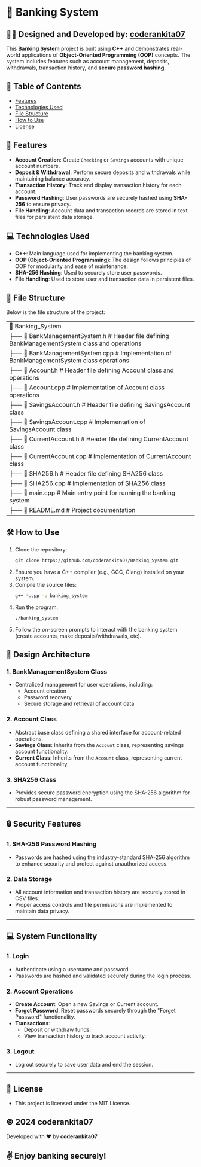 # 🏦 **Banking System**

## 👨‍💻 **Designed and Developed by: [coderankita07](https://github.com/coderankita07)**

This **Banking System** project is built using **C++** and demonstrates real-world applications of **Object-Oriented Programming (OOP)** concepts. The system includes features such as account management, deposits, withdrawals, transaction history, and **secure password hashing**.

## 📜 **Table of Contents**

- [Features](#features)
- [Technologies Used](#technologies-used)
- [File Structure](#file-structure)
- [How to Use](#how-to-use)
- [License](#license)

## 🚀 **Features**

- **Account Creation**: Create `Checking` or `Savings` accounts with unique account numbers.
- **Deposit & Withdrawal**: Perform secure deposits and withdrawals while maintaining balance accuracy.
- **Transaction History**: Track and display transaction history for each account.
- **Password Hashing**: User passwords are securely hashed using **SHA-256** to ensure privacy.
- **File Handling**: Account data and transaction records are stored in text files for persistent data storage.

## 💻 **Technologies Used**

- **C++**: Main language used for implementing the banking system.
- **OOP (Object-Oriented Programming)**: The design follows principles of OOP for modularity and ease of maintenance.
- **SHA-256 Hashing**: Used to securely store user passwords.
- **File Handling**: Used to store user and transaction data in persistent files.

## 📂 **File Structure**

Below is the file structure of the project:

<table>
    <tr>
        <td>
            📁 Banking_System
        </td>
    </tr>
    <tr>
        <td>
            ├── 📄 BankManagementSystem.h # Header file defining BankManagementSystem class and operations
        </td>
    </tr>
    <tr>
        <td>
            ├── 📄 BankManagementSystem.cpp # Implementation of BankManagementSystem class operations
        </td>
    </tr>
    <tr>
        <td>
            ├── 📄 Account.h # Header file defining Account class and operations
        </td>
    </tr>
    <tr>
        <td>
            ├── 📄 Account.cpp # Implementation of Account class operations
        </td>
    </tr>
    <tr>
        <td>
            ├── 📄 SavingsAccount.h # Header file defining SavingsAccount class
        </td>
    </tr>
    <tr>
        <td>
            ├── 📄 SavingsAccount.cpp # Implementation of SavingsAccount class
        </td>
    </tr>
    <tr>
        <td>
            ├── 📄 CurrentAccount.h # Header file defining CurrentAccount class
        </td>
    </tr>
    <tr>
        <td>
            ├── 📄 CurrentAccount.cpp # Implementation of CurrentAccount class
        </td>
    </tr>
    <tr>
        <td>
            ├── 📄 SHA256.h # Header file defining SHA256 class
        </td>
    </tr>
    <tr>
        <td>
            ├── 📄 SHA256.cpp # Implementation of SHA256 class
        </td>
    </tr>
    <tr>
        <td>
            ├── 📄 main.cpp # Main entry point for running the banking system
        </td>
    </tr>
    <tr>
        <td>
            ├── 📄 README.md # Project documentation
        </td>
    </tr>
</table>

## 🛠️ **How to Use**

1. Clone the repository:
   ```bash
   git clone https://github.com/coderankita07/Banking_System.git
   ```
2. Ensure you have a C++ compiler (e.g., GCC, Clang) installed on your system.
3. Compile the source files:
   ```bash
   g++ *.cpp -o banking_system
   ```
4. Run the program:
   ```bash
   ./banking_system
   ```
5. Follow the on-screen prompts to interact with the banking system (create accounts, make deposits/withdrawals, etc).

## 🎨 Design Architecture

### 1. **BankManagementSystem Class**

- Centralized management for user operations, including:
  - Account creation
  - Password recovery
  - Secure storage and retrieval of account data

### 2. **Account Class**

- Abstract base class defining a shared interface for account-related operations.
- **Savings Class**: Inherits from the `Account` class, representing savings account functionality.
- **Current Class**: Inherits from the `Account` class, representing current account functionality.

### 3. **SHA256 Class**

- Provides secure password encryption using the SHA-256 algorithm for robust password management.

---

## 🔒 Security Features

### 1. **SHA-256 Password Hashing**

- Passwords are hashed using the industry-standard SHA-256 algorithm to enhance security and protect against unauthorized access.

### 2. **Data Storage**

- All account information and transaction history are securely stored in CSV files.
- Proper access controls and file permissions are implemented to maintain data privacy.

---

## 💻 System Functionality

### 1. **Login**

- Authenticate using a username and password.
- Passwords are hashed and validated securely during the login process.

### 2. **Account Operations**

- **Create Account**: Open a new Savings or Current account.
- **Forgot Password**: Reset passwords securely through the "Forget Password" functionality.
- **Transactions**:
  - Deposit or withdraw funds.
  - View transaction history to track account activity.

### 3. **Logout**

- Log out securely to save user data and end the session.

---

## 📄 License

- This project is licensed under the MIT License.

## © 2024 **coderankita07**

Developed with ❤️ by **coderankita07**

## ✌️ Enjoy banking securely!

